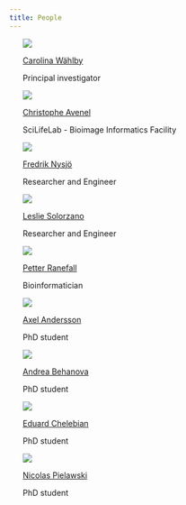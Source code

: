 ```yaml
---
title: People
---
```


<ul style="list-style-type:none">
    <li>
        <a href="https://katalog.uu.se/profile/?id=N96-5999"><img src="/assets/people_im/Carolina.png" class="people"/></a>
        <p class="name"><a href="https://katalog.uu.se/profile/?id=N96-5999">Carolina W&auml;hlby</a></p>
        <p class="people">Principal investigator
        </p>
	</li>
    <li>
        <a href="https://katalog.uu.se/empinfo/?id=N13-1716"><img src="/assets/people_im/christophe.jpg" class="people"/></a>
        <p class="name"><a href="https://katalog.uu.se/empinfo/?id=N13-1716">Christophe Avenel</a></p>
        <p class="people">SciLifeLab - Bioimage Informatics Facility 
        </p>
	</li>
    <li>
        <a href="https://katalog.uu.se/empinfo/?id=N10-427"><img src="/assets/people_im/frederick.jpg" class="people"/></a>
        <p class="name"><a href="https://katalog.uu.se/empinfo/?id=N10-427">Fredrik Nysj&ouml;</a></p>
        <p class="people">Researcher and Engineer
        </p>
	</li>
    <li>
        <a href="http://www.it.uu.se/katalog/lesso657?lang=en"><img src="/assets/people_im/LeslieSolorzano.jpg" class="people"/></a>
        <p class="name"><a href="http://www.it.uu.se/katalog/lesso657?lang=en">Leslie Solorzano</a></p>
        <p class="people">Researcher and Engineer
        </p>
	</li>
    <li>
        <a href="https://katalog.uu.se/empinfo/?id=AA229"><img src="/assets/people_im/petter.jpg" class="people"/></a>
        <p class="name"><a href="https://katalog.uu.se/empinfo/?id=AA229">Petter Ranefall</a></p>
        <p class="people">Bioinformatician
        </p>
	</li>
    <li>
        <a href="https://katalog.uu.se/empinfo/?id=N19-472"><img src="/assets/people_im/axel.jpg" class="people"/></a>
        <p class="name"><a href="https://katalog.uu.se/empinfo/?id=N19-472">Axel Andersson</a></p>
        <p class="people">PhD student
        </p>
	</li>    
    <li>
        <a href="https://katalog.uu.se/empinfo/?id=N20-66"><img src="/assets/people_im/andrea.jpg" class="people"/></a>
        <p class="name"><a href="https://katalog.uu.se/empinfo/?id=N20-66">Andrea Behanova</a></p>
        <p class="people">PhD student
        </p>
	</li>
    <li>
        <a href="https://katalog.uu.se/empinfo/?id=N20-1421"><img src="/assets/people_im/eduard.png" class="people"/></a>
        <p class="name"><a href="https://katalog.uu.se/empinfo/?id=N20-1421">Eduard Chelebian</a></p>
        <p class="people">PhD student
        </p>
	</li>
    <li>
        <a href="https://katalog.uu.se/profile/?id=N18-301"><img src="/assets/people_im/nicolas.jpg" class="people"/></a>
        <p class="name"><a href="https://katalog.uu.se/profile/?id=N18-301">Nicolas Pielawski</a></p>
        <p class="people">PhD student
        </p>
	</li>
</ul>
